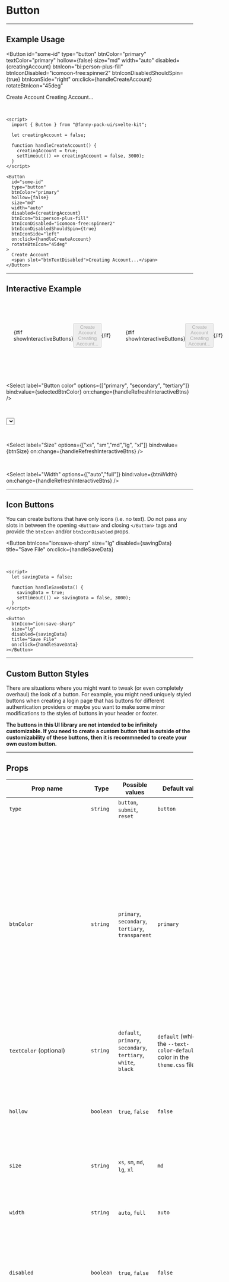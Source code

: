 <script lang="ts">
  // import Prism from "prismjs";
  // // Svelte code highlighting: https://github.com/pngwn/prism-svelte
  // import "prism-svelte";
  import { Button, Select, Tooltip } from "/src/lib";

  let creatingAccount = false;
  let savingData = false;
  let selectedBtnColor = "primary";
  let isHollow = false;
  let btnSize = "md";
  let btnWidth = "auto";
  let showInteractiveButtons = true;

  function handleCreateAccount() {
    creatingAccount = true;
    setTimeout(() => creatingAccount = false, 3000);
  }

  function handleSaveData() {
    savingData = true;
    setTimeout(() => savingData = false, 3000);
  }

  function handleRefreshInteractiveBtns() {
    showInteractiveButtons = false;
    setTimeout(() => {
      showInteractiveButtons = true;
    }, 0);
  }
</script>


# Button

---

## Example Usage

<Button
  id="some-id"
  type="button"
  btnColor="primary"
  textColor="primary"
  hollow={false}
  size="md"
  width="auto"
  disabled={creatingAccount}
  btnIcon="bi:person-plus-fill"
  btnIconDisabled="icomoon-free:spinner2"
  btnIconDisabledShouldSpin={true}
  btnIconSide="right"
  on:click={handleCreateAccount}
  rotateBtnIcon="45deg"
>
  Create Account
  <span slot="btnTextDisabled">Creating Account...</span>
</Button>

<br>

```
<script>
  import { Button } from "@fanny-pack-ui/svelte-kit";

  let creatingAccount = false;

  function handleCreateAccount() {
    creatingAccount = true;
    setTimeout(() => creatingAccount = false, 3000);
  }
</script>

<Button
  id="some-id"
  type="button"
  btnColor="primary"
  hollow={false}
  size="md"
  width="auto"
  disabled={creatingAccount}
  btnIcon="bi:person-plus-fill"
  btnIconDisabled="icomoon-free:spinner2"
  btnIconDisabledShouldSpin={true}
  btnIconSide="left"
  on:click={handleCreateAccount}
  rotateBtnIcon="45deg"
>
  Create Account
  <span slot="btnTextDisabled">Creating Account...</span>
</Button>
```

---

## Interactive Example

<div class="interactive-example">
  <div class="light-bg">
    {#if showInteractiveButtons}
      <Button
        btnColor={selectedBtnColor}
        hollow={isHollow}
        size={btnSize}
        width={btnWidth}
        disabled={creatingAccount}
        btnIcon="bi:person-plus-fill"
        btnIconDisabled="bi:gear-wide-connected"
        btnIconDisabledShouldSpin={true}
        btnIconSide="right"
        on:click={handleCreateAccount}
      >
        Create Account
        <span slot="btnTextDisabled">Creating Account...</span>
      </Button>
    {/if}
  </div>

  <div class="dark-bg">
    {#if showInteractiveButtons}
      <Button
        btnColor={selectedBtnColor}
        hollow={isHollow}
        size={btnSize}
        width={btnWidth}
        disabled={creatingAccount}
        btnIcon="bi:person-plus-fill"
        btnIconDisabled="bi:gear-wide-connected"
        btnIconDisabledShouldSpin={true}
        btnIconSide="right"
        on:click={handleCreateAccount}
      >
        Create Account
        <span slot="btnTextDisabled">Creating Account...</span>
      </Button>
    {/if}
  </div>
</div>

<br>

<Select
  label="Button color"
  options={["primary", "secondary", "tertiary"]}
  bind:value={selectedBtnColor}
  on:change={handleRefreshInteractiveBtns}
/>

<br>

<Select
  label="Hollow"
  options={[false,true]}
  bind:value={isHollow}
  on:change={handleRefreshInteractiveBtns}
/>

<br>

<Select
  label="Size"
  options={["xs", "sm","md","lg", "xl"]}
  bind:value={btnSize}
  on:change={handleRefreshInteractiveBtns}
/>

<br>

<Select
  label="Width"
  options={["auto","full"]}
  bind:value={btnWidth}
  on:change={handleRefreshInteractiveBtns}
/>

---

## Icon Buttons
You can create buttons that have only icons (i.e. no text). Do not pass any slots in between the opening `<Button>` and closing `</Button>` tags and provide the `btnIcon` and/or `btnIconDisabled` props.

<Button
  btnIcon="ion:save-sharp" 
  size="lg" 
  disabled={savingData}
  title="Save File"
  on:click={handleSaveData}
></Button>

<br>

```
<script>
  let savingData = false;

  function handleSaveData() {
    savingData = true;
    setTimeout(() => savingData = false, 3000);
  }
</script>

<Button
  btnIcon="ion:save-sharp" 
  size="lg" 
  disabled={savingData}
  title="Save File"
  on:click={handleSaveData}
></Button>
```

---

## Custom Button Styles

There are situations where you might want to tweak (or even completely overhaul) the look of a button. For example, you might need uniquely styled buttons when creating a login page that has buttons for different authentication providers or maybe you want to make some minor modifications to the styles of buttons in your header or footer.

**The buttons in this UI library are not intended to be infinitely customizable. If you need to create a custom button that is outside of the customizability of these buttons, then it is recommneded to create your own custom button.**

---

## Props
| Prop name | Type | Possible values | Default value | Description |
| --------- | ---- | --------------- | ------------- | ----------- |
| `type` | `string` | `button`, `submit`, `reset` | `button` | Specify the type of button. |
| `btnColor` | `string` | `primary`, `secondary`, `tertiary`, `transparent` | `primary` | This prop is for the button's main color. For regular buttons, this is the background color. For `hollow` buttons this is the border and text color.<br><br>If you pass `"transparent"` to this prop, then the background and border colors will also be transparent. You can also change the text color of a `"transparent"` button. See the `textColor` prop for color options. |
| `textColor` (optional) | `string` | `default`, `primary`, `secondary`, `tertiary`, `white`, `black` | `default` (which is the `--text-color-default` color in the `theme.css` file) | This prop will only be applied if you pass `"transparent"` to the `btnColor` prop. |
| `hollow` | `boolean` | `true`, `false` | `false` | Hollow buttons have a transparent background and their text and border colors are either the `primary`, `secondary`, or `tertiary` colors. |
| `size` | `string` | `xs`, `sm`, `md`, `lg`, `xl` | `md` | Alter the padding and font size of the button. |
| `width` | `string` | `auto`, `full` | `auto` | `auto` will be wide enough to fit the contents of the button. `full` will fill the width of the button's parent element. |
| `disabled` | `boolean` | `true`, `false` | `false` | This will disable the button and display the `btnTextDisabled` text and the `btnIconDisabled` (if it has been set). |
| `btnIcon` | `string` | Any icon name from the Iconify library. | The default value can be set in the `/src/defaults.ts` file. | See the heading [Configure JavaScript variables](/get-started#configure-default-component-settings) on the Get Started page for instructions on how to set the default value. <br><br> You can pass an empty string to remove the button icon. If either the `btnIcon` or `btnIconDisabled` is set to an empty string, then no button icons or disabled button icons will be displayed with the button. This is intentional by design because it could look strange if you have a button icon during a regular state and then no icon during a disabled state and vice versa. If you don't want icons on your buttons, but would like to change the button text when a button is disabled, then refer to the `btnTextDisabled` slot below. |
| `btnIconDisabled` | `string` | See `btnIcon`. | See `btnIcon`. | See `btnIcon`. |
| `btnIconDisabledShouldSpin` | `boolean` | `true`, `false` | `true` | A value of `true` will cause the icon on a disabled button to spin which would provide user feedback for loading states (e.g. saving data, loading page content). A value of `false` will prevent the icon on a disabled button from spinning. |
| `btnIconSide` | `string` | `left`, `right` | `left` | This sets the icon to either the left or right side of the button. |
| `rotateBtnIcon` (optional) | `string` | Any number with `deg` appended to the end. | `"0deg"` (i.e. no rotation) | You can pass a rotate value to this prop and the icon will be rotated according to the value you pass. For example, `"45deg"` will rotate the icon 45 degrees. |
| `rotateBtnIconDisabled` (optional) <td colspan=5>Refer to the `rotateBtnIcon` prop above. |

<br><br>

## Slots
| Slot name | Default value | Description |
| --------- | ------------- | ----------- |
| Default slot (optional) | `Button Text` | The text that will be displayed in the button. |
| `btnTextDisabled` (optional) | `Disabled Button Text` | This is the text that will appear when the button is in a disabled state. If the `btnTextDisabled` slot is not provided, then the text that is passed through the default slot will be used if/when the button is disabled. |

<br><br>

## Event Forwarding
| Event | Description |
| ----- | ----------- |
| `on:click` | This component forwards the `click` event, so you can call an event handler when a user clicks this `<Button>` component. |

<br><br>

## Style Notes
Depending on the colors that you use as your `primary`, `secondary`, and `tertiary` colors, you might need to change the values for the button text colors in your `theme.css` file. These are the class names that you need to look at:

```
"text-color-for-bg-primary"
"text-color-for-bg-secondary"
"text-color-for-bg-tertiary"
```

<style>
  .interactive-example {
    display: flex;

    & div {
      flex: 1;
      min-height: 150px;
      display: flex;
      justify-content: space-evenly;
      align-items: center;
      padding: 20px;
    }

    & .light-bg {
      background-color: var(--neutral-200);
      border-radius: var(--border-radius) 0 0 var(--border-radius);
    }

    & .dark-bg {
      background-color: var(--neutral-900);
      border-radius: 0 var(--border-radius) var(--border-radius) 0;
    }
  }
</style>
